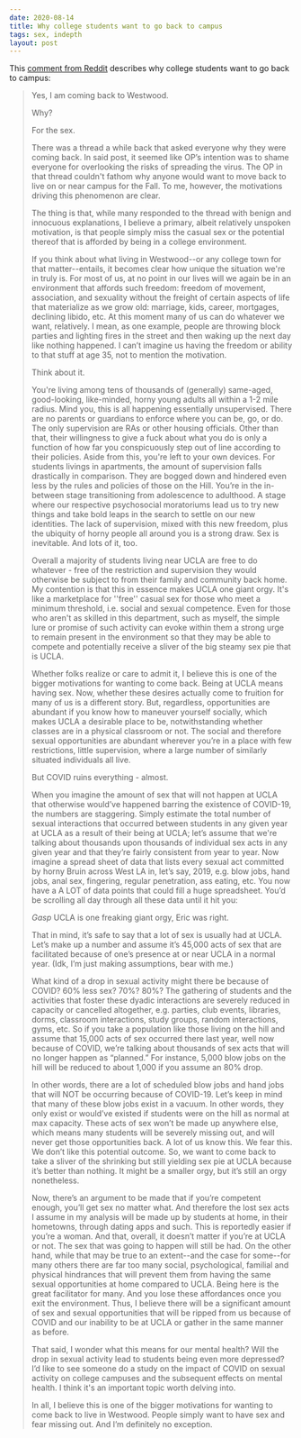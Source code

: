 ```yaml
---
date: 2020-08-14
title: Why college students want to go back to campus
tags: sex, indepth
layout: post
---
```


This [comment from Reddit](https://www.reddit.com/r/ucla/comments/i98662/why_im_coming_back_to_westwood_in_the_fall/) describes why college students want to go back to campus:

> Yes, I am coming back to Westwood.
> 
> Why?
> 
> For the sex.
> 
> There was a thread a while back that asked everyone why they were coming back. In said post, it seemed like OP’s intention was to shame everyone for overlooking the risks of spreading the virus. The OP in that thread couldn't fathom why anyone would want to move back to live on or near campus for the Fall. To me, however, the motivations driving this phenomenon are clear.
> 
> The thing is that, while many responded to the thread with benign and innocuous explanations, I believe a primary, albeit relatively unspoken motivation, is that people simply miss the casual sex or the potential thereof that is afforded by being in a college environment.
> 
> If you think about what living in Westwood--or any college town for that matter--entails, it becomes clear how unique the situation we're in truly is. For most of us, at no point in our lives will we again be in an environment that affords such freedom: freedom of movement, association, and sexuality without the freight of certain aspects of life that materialize as we grow old: marriage, kids, career, mortgages, declining libido, etc. At this moment many of us can do whatever we want, relatively. I mean, as one example, people are throwing block parties and lighting fires in the street and then waking up the next day like nothing happened. I can’t imagine us having the freedom or ability to that stuff at age 35, not to mention the motivation.
> 
> Think about it.
> 
> You're living among tens of thousands of (generally) same-aged, good-looking, like-minded, horny young adults all within a 1-2 mile radius. Mind you, this is all happening essentially unsupervised. There are no parents or guardians to enforce where you can be, go, or do. The only supervision are RAs or other housing officials. Other than that, their willingness to give a fuck about what you do is only a function of how far you conspicuously step out of line according to their policies. Aside from this, you're left to your own devices. For students livings in apartments, the amount of supervision falls drastically in comparison. They are bogged down and hindered even less by the rules and policies of those on the Hill. You’re in the in-between stage transitioning from adolescence to adulthood. A stage where our respective psychosocial moratoriums lead us to try new things and take bold leaps in the search to settle on our new identities. The lack of supervision, mixed with this new freedom, plus the ubiquity of horny people all around you is a strong draw. Sex is inevitable. And lots of it, too.
> 
> Overall a majority of students living near UCLA are free to do whatever - free of the restriction and supervision they would otherwise be subject to from their family and community back home. My contention is that this in essence makes UCLA one giant orgy. It's like a marketplace for ''free'' casual sex for those who meet a minimum threshold, i.e. social and sexual competence. Even for those who aren't as skilled in this department, such as myself, the simple lure or promise of such activity can evoke within them a strong urge to remain present in the environment so that they may be able to compete and potentially receive a sliver of the big steamy sex pie that is UCLA.
> 
> Whether folks realize or care to admit it, I believe this is one of the bigger motivations for wanting to come back. Being at UCLA means having sex. Now, whether these desires actually come to fruition for many of us is a different story. But, regardless, opportunities are abundant if you know how to maneuver yourself socially, which makes UCLA a desirable place to be, notwithstanding whether classes are in a physical classroom or not. The social and therefore sexual opportunities are abundant wherever you’re in a place with few restrictions, little supervision, where a large number of similarly situated individuals all live.
> 
> But COVID ruins everything - almost.
> 
> When you imagine the amount of sex that will not happen at UCLA that otherwise would’ve happened barring the existence of COVID-19, the numbers are staggering. Simply estimate the total number of sexual interactions that occurred between students in any given year at UCLA as a result of their being at UCLA; let’s assume that we're talking about thousands upon thousands of individual sex acts in any given year and that they’re fairly consistent from year to year. Now imagine a spread sheet of data that lists every sexual act committed by horny Bruin across West LA in, let’s say, 2019, e.g. blow jobs, hand jobs, anal sex, fingering, regular penetration, ass eating, etc. You now have a A LOT of data points that could fill a huge spreadsheet. You’d be scrolling all day through all these data until it hit you:
> 
> *Gasp* UCLA is one freaking giant orgy, Eric was right.
> 
> That in mind, it’s safe to say that a lot of sex is usually had at UCLA. Let’s make up a number and assume it’s 45,000 acts of sex that are facilitated because of one’s presence at or near UCLA in a normal year. (Idk, I’m just making assumptions, bear with me.)
> 
> What kind of a drop in sexual activity might there be because of COVID? 60% less sex? 70%? 80%? The gathering of students and the activities that foster these dyadic interactions are severely reduced in capacity or cancelled altogether, e.g. parties, club events, libraries, dorms, classroom interactions, study groups, random interactions, gyms, etc. So if you take a population like those living on the hill and assume that 15,000 acts of sex occurred there last year, well now because of COVID, we’re talking about thousands of sex acts that will no longer happen as “planned.” For instance, 5,000 blow jobs on the hill will be reduced to about 1,000 if you assume an 80% drop.
> 
> In other words, there are a lot of scheduled blow jobs and hand jobs that will NOT be occurring because of COVID-19. Let’s keep in mind that many of these blow jobs exist in a vacuum. In other words, they only exist or would’ve existed if students were on the hill as normal at max capacity. These acts of sex won’t be made up anywhere else, which means many students will be severely missing out, and will never get those opportunities back. A lot of us know this. We fear this. We don’t like this potential outcome. So, we want to come back to take a sliver of the shrinking but still yielding sex pie at UCLA because it’s better than nothing. It might be a smaller orgy, but it’s still an orgy nonetheless.
> 
> Now, there’s an argument to be made that if you’re competent enough, you’ll get sex no matter what. And therefore the lost sex acts I assume in my analysis will be made up by students at home, in their hometowns, through dating apps and such. This is reportedly easier if you’re a woman. And that, overall, it doesn’t matter if you’re at UCLA or not. The sex that was going to happen will still be had. On the other hand, while that may be true to an extent--and the case for some--for many others there are far too many social, psychological, familial and physical hindrances that will prevent them from having the same sexual opportunities at home compared to UCLA. Being here is the great facilitator for many. And you lose these affordances once you exit the environment. Thus, I believe there will be a significant amount of sex and sexual opportunities that will be ripped from us because of COVID and our inability to be at UCLA or gather in the same manner as before.
> 
> That said, I wonder what this means for our mental health? Will the drop in sexual activity lead to students being even more depressed? I’d like to see someone do a study on the impact of COVID on sexual activity on college campuses and the subsequent effects on mental health. I think it's an important topic worth delving into.
> 
> In all, I believe this is one of the bigger motivations for wanting to come back to live in Westwood. People simply want to have sex and fear missing out. And I’m definitely no exception.
